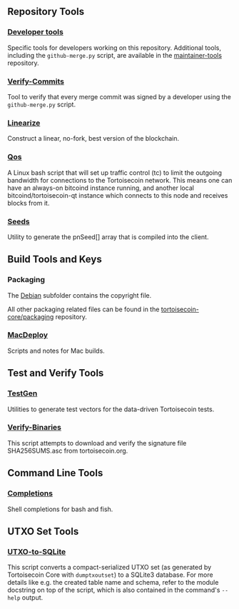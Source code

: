 Repository Tools
---------------------

### [Developer tools](/contrib/devtools) ###
Specific tools for developers working on this repository.
Additional tools, including the `github-merge.py` script, are available in the [maintainer-tools](https://github.com/tortoisecoin-core/tortoisecoin-maintainer-tools) repository.

### [Verify-Commits](/contrib/verify-commits) ###
Tool to verify that every merge commit was signed by a developer using the `github-merge.py` script.

### [Linearize](/contrib/linearize) ###
Construct a linear, no-fork, best version of the blockchain.

### [Qos](/contrib/qos) ###

A Linux bash script that will set up traffic control (tc) to limit the outgoing bandwidth for connections to the Tortoisecoin network. This means one can have an always-on bitcoind instance running, and another local bitcoind/tortoisecoin-qt instance which connects to this node and receives blocks from it.

### [Seeds](/contrib/seeds) ###
Utility to generate the pnSeed[] array that is compiled into the client.

Build Tools and Keys
---------------------

### Packaging ###
The [Debian](/contrib/debian) subfolder contains the copyright file.

All other packaging related files can be found in the [tortoisecoin-core/packaging](https://github.com/tortoisecoin-core/packaging) repository.

### [MacDeploy](/contrib/macdeploy) ###
Scripts and notes for Mac builds.

Test and Verify Tools
---------------------

### [TestGen](/contrib/testgen) ###
Utilities to generate test vectors for the data-driven Tortoisecoin tests.

### [Verify-Binaries](/contrib/verify-binaries) ###
This script attempts to download and verify the signature file SHA256SUMS.asc from tortoisecoin.org.

Command Line Tools
---------------------

### [Completions](/contrib/completions) ###
Shell completions for bash and fish.

UTXO Set Tools
--------------

### [UTXO-to-SQLite](/contrib/utxo-tools/utxo_to_sqlite.py) ###
This script converts a compact-serialized UTXO set (as generated by Tortoisecoin Core with `dumptxoutset`)
to a SQLite3 database. For more details like e.g. the created table name and schema, refer to the
module docstring on top of the script, which is also contained in the command's `--help` output.
